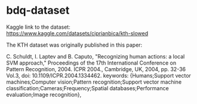 # bdq-dataset

Kaggle link to the dataset: https://www.kaggle.com/datasets/ciprianbica/kth-slowed

The KTH dataset was originally published in this paper:

C. Schuldt, I. Laptev and B. Caputo, "Recognizing human actions: a local SVM approach," Proceedings of the 17th International Conference on Pattern Recognition, 2004. ICPR 2004., Cambridge, UK, 2004, pp. 32-36 Vol.3, doi: 10.1109/ICPR.2004.1334462. keywords: {Humans;Support vector machines;Computer vision;Pattern recognition;Support vector machine classification;Cameras;Frequency;Spatial databases;Performance evaluation;Image recognition},

